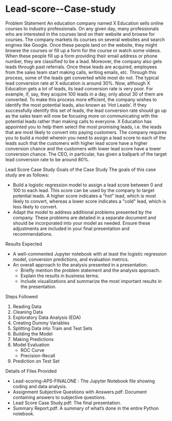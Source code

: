 # Lead-score--Case-study
Problem Statement
An education company named X Education sells online courses to industry professionals. On any given day, many professionals who are interested in the courses land on their website and browse for courses.
The company markets its courses on several websites and search engines like Google. Once these people land on the website, they might browse the courses or fill up a form for the course or watch some videos. When these people fill up a form providing their email address or phone number, they are classified to be a lead. Moreover, the company also gets leads through past referrals. Once these leads are acquired, employees from the sales team start making calls, writing emails, etc. Through this process, some of the leads get converted while most do not. The typical lead conversion rate at X education is around 30%.
Now, although X Education gets a lot of leads, its lead conversion rate is very poor. For example, if, say, they acquire 100 leads in a day, only about 30 of them are converted. To make this process more efficient, the company wishes to identify the most potential leads, also known as ‘Hot Leads’. If they successfully identify this set of leads, the lead conversion rate should go up as the sales team will now be focusing more on communicating with the potential leads rather than making calls to everyone.
X Education has appointed you to help them select the most promising leads, i.e. the leads that are most likely to convert into paying customers. The company requires you to build a model wherein you need to assign a lead score to each of the leads such that the customers with higher lead score have a higher conversion chance and the customers with lower lead score have a lower conversion chance. The CEO, in particular, has given a ballpark of the target lead conversion rate to be around 80%.

Lead Score Case Study
Goals of the Case Study
The goals of this case study are as follows:
- Build a logistic regression model to assign a lead score between 0 and 100 to each lead. This score can be used by the company to target potential leads. A higher score indicates a "hot" lead, which is most likely to convert, whereas a lower score indicates a "cold" lead, which is less likely to convert.
- Adapt the model to address additional problems presented by the company. These problems are detailed in a separate document and should be incorporated into your model as needed. Ensure these adjustments are included in your final presentation and recommendations.

Results Expected
- A well-commented Jupyter notebook with at least the logistic regression model, conversion predictions, and evaluation metrics.
- An overall approach to the analysis presented in a presentation.
  - Briefly mention the problem statement and the analysis approach.
  - Explain the results in business terms.
  - Include visualizations and summarize the most important results in the presentation.

 Steps Followed
1. Reading Data
2. Cleaning Data
3. Exploratory Data Analysis (EDA)
4. Creating Dummy Variables
5. Splitting Data into Train and Test Sets
6. Building the Model
7. Making Predictions
8. Model Evaluation
   - ROC Curve
   - Precision-Recall
9. Prediction on Test Set

 Details of Files Provided
- Lead-scoring-APS-FINALONE : The Jupyter Notebook file showing coding and data analysis.
- Assignment Subjective Questions with Answers.pdf: Document containing answers to subjective questions.
- Lead Score Case Study.pdf: The final presentation.
- Summary Report.pdf: A summary of what’s done in the entire Python notebook.
